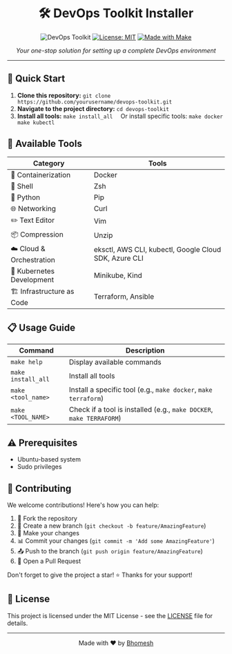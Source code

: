 <div align="center">

# 🛠️ DevOps Toolkit Installer

![DevOps Toolkit](https://img.shields.io/badge/DevOps-Toolkit-blue?style=for-the-badge&logo=docker)
[![License: MIT](https://img.shields.io/badge/License-MIT-yellow.svg)](https://opensource.org/licenses/MIT)
[![Made with Make](https://img.shields.io/badge/Made%20with-Make-1f425f.svg)](https://www.gnu.org/software/make/)

*Your one-stop solution for setting up a complete DevOps environment*

</div>

---

## 🚀 Quick Start

1. **Clone this repository:**   ```
   git clone https://github.com/yourusername/devops-toolkit.git   ```
2. **Navigate to the project directory:**   ```
   cd devops-toolkit   ```
3. **Install all tools:**   ```
   make install_all   ```
   Or install specific tools:   ```
   make docker
   make kubectl   ```

## 🧰 Available Tools

| Category | Tools |
|----------|-------|
| 🐳 Containerization | Docker |
| 🐚 Shell | Zsh |
| 🐍 Python | Pip |
| 🌐 Networking | Curl |
| ✏️ Text Editor | Vim |
| 📦 Compression | Unzip |
| ☁️ Cloud & Orchestration | eksctl, AWS CLI, kubectl, Google Cloud SDK, Azure CLI |
| 🚢 Kubernetes Development | Minikube, Kind |
| 🏗️ Infrastructure as Code | Terraform, Ansible |

## 📋 Usage Guide

| Command | Description |
|---------|-------------|
| `make help` | Display available commands |
| `make install_all` | Install all tools |
| `make <tool_name>` | Install a specific tool (e.g., `make docker`, `make terraform`) |
| `make <TOOL_NAME>` | Check if a tool is installed (e.g., `make DOCKER`, `make TERRAFORM`) |

## ⚠️ Prerequisites

- Ubuntu-based system
- Sudo privileges

## 🤝 Contributing

We welcome contributions! Here's how you can help:

1. 🍴 Fork the repository
2. 🌿 Create a new branch (`git checkout -b feature/AmazingFeature`)
3. 🔧 Make your changes
4. 📊 Commit your changes (`git commit -m 'Add some AmazingFeature'`)
5. 📤 Push to the branch (`git push origin feature/AmazingFeature`)
6. 🔁 Open a Pull Request

Don't forget to give the project a star! ⭐ Thanks for your support!

## 📝 License

This project is licensed under the MIT License - see the [LICENSE](LICENSE) file for details.

---

<div align="center">

Made with ❤️ by [Bhomesh](https://github.com/bhomesh)

</div>

